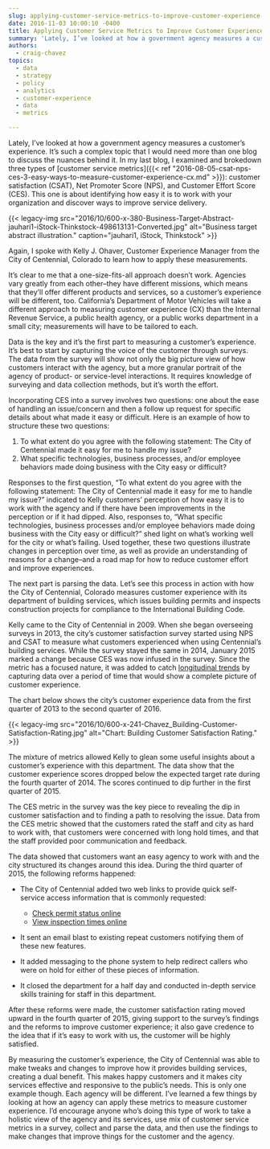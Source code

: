 ```yaml
---
slug: applying-customer-service-metrics-to-improve-customer-experience-cx
date: 2016-11-03 10:00:10 -0400
title: Applying Customer Service Metrics to Improve Customer Experience (CX)
summary: 'Lately, I’ve looked at how a government agency measures a customer’s experience. It’s such a complex topic that I would need more than one blog to discuss the nuances behind it. In my last blog, I examined and brokedown three types of customer service metrics: customer satisfaction (CSAT), Net Promoter Score (NPS), and Customer Effort'
authors:
  - craig-chavez
topics:
  - data
  - strategy
  - policy
  - analytics
  - customer-experience
  - data
  - metrics

---
```


Lately, I’ve looked at how a government agency measures a customer’s experience. It’s such a complex topic that I would need more than one blog to discuss the nuances behind it. In my last blog, I examined and brokedown three types of [customer service metrics]({{< ref "2016-08-05-csat-nps-ces-3-easy-ways-to-measure-customer-experience-cx.md" >}}): customer satisfaction (CSAT), Net Promoter Score (NPS), and Customer Effort Score (CES). This one is about identifying how easy it is to work with your organization and discover ways to improve service delivery.

{{< legacy-img src="2016/10/600-x-380-Business-Target-Abstract-jauhari1-iStock-Thinkstock-498613131-Converted.jpg" alt="Business target abstract illustration." caption="jauhari1, iStock, Thinkstock" >}}

Again, I spoke with Kelly J. Ohaver, Customer Experience Manager from the City of Centennial, Colorado to learn how to apply these measurements.

It’s clear to me that a one-size-fits-all approach doesn’t work. Agencies vary greatly from each other&#8211;they have different missions, which means that they’ll offer different products and services, so a customer’s experience will be different, too. California’s Department of Motor Vehicles will take a different approach to measuring customer experience (CX) than the Internal Revenue Service, a public health agency, or a public works department in a small city; measurements will have to be tailored to each.

Data is the key and it’s the first part to measuring a customer’s experience. It’s best to start by capturing the voice of the customer through surveys. The data from the survey will show not only the big picture view of how customers interact with the agency, but a more granular portrait of the agency of product- or service-level interactions. It requires knowledge of surveying and data collection methods, but it’s worth the effort.
  
Incorporating CES into a survey involves two questions: one about the ease of handling an issue/concern and then a follow up request for specific details about what made it easy or difficult. Here is an example of how to structure these two questions:
  
1. To what extent do you agree with the following statement: The City of Centennial made it easy for me to handle my issue?
2. What specific technologies, business processes, and/or employee behaviors made doing business with the City easy or difficult?

Responses to the first question, “To what extent do you agree with the following statement: The City of Centennial made it easy for me to handle my issue?” indicated to Kelly customers’ perception of how easy it is to work with the agency and if there have been improvements in the perception or if it had dipped. Also, responses to, “What specific technologies, business processes and/or employee behaviors made doing business with the City easy or difficult?” shed light on what’s working well for the city or what’s failing. Used together, these two questions illustrate changes in perception over time, as well as provide an understanding of reasons for a change&#8211;and a road map for how to reduce customer effort and improve experiences.
    
The next part is parsing the data. Let’s see this process in action with how the City of Centennial, Colorado measures customer experience with its department of building services, which issues building permits and inspects construction projects for compliance to the International Building Code.

Kelly came to the City of Centennial in 2009. When she began overseeing surveys in 2013, the city’s customer satisfaction survey started using NPS and CSAT to measure what customers experienced when using Centennial’s building services. While the survey stayed the same in 2014, January 2015 marked a change because CES was now infused in the survey. Since the metric has a focused nature, it was added to catch [longitudinal trends](https://en.wikipedia.org/wiki/Longitudinal_study) by capturing data over a period of time that would show a complete picture of customer experience.

The chart below shows the city’s customer experience data from the first quarter of 2013 to the second quarter of 2016.

{{< legacy-img src="2016/10/600-x-241-Chavez_Building-Customer-Satisfaction-Rating.jpg" alt="Chart: Building Customer Satisfaction Rating." >}}

The mixture of metrics allowed Kelly to glean some useful insights about a customer’s experience with this department. The data show that the customer experience scores dropped below the expected target rate during the fourth quarter of 2014. The scores continued to dip further in the first quarter of 2015.

The CES metric in the survey was the key piece to revealing the dip in customer satisfaction and to finding a path to resolving the issue. Data from the CES metric showed that the customers rated the staff and city as hard to work with, that customers were concerned with long hold times, and that the staff provided poor communication and feedback.      

The data showed that customers want an easy agency to work with and the city structured its changes around this idea. During the third quarter of 2015, the following reforms happened:
      
- The City of Centennial added two web links to provide quick self-service access information that is commonly requested:
    - [Check permit status online](http://www.centennialco.gov/permitstatus)
    - [View inspection times online](http://www.centennialco.gov/ETA)

- It sent an email blast to existing repeat customers notifying them of these new features.
- It added messaging to the phone system to help redirect callers who were on hold for either of these pieces of information.
- It closed the department for a half day and conducted in-depth service skills training for staff in this department.
      
After these reforms were made, the customer satisfaction rating moved upward in the fourth quarter of 2015, giving support to the survey’s findings and the reforms to improve customer experience; it also gave credence to the idea that if it’s easy to work with us, the customer will be highly satisfied.

By measuring the customer’s experience, the City of Centennial was able to make tweaks and changes to improve how it provides building services, creating a dual benefit. This makes happy customers and it makes city services effective and responsive to the public’s needs. This is only one example though. Each agency will be different. I’ve learned a few things by looking at how an agency can apply these metrics to measure customer experience. I’d encourage anyone who’s doing this type of work to take a holistic view of the agency and its services, use mix of customer service metrics in a survey, collect and parse the data, and then use the findings to make changes that improve things for the customer and the agency.

